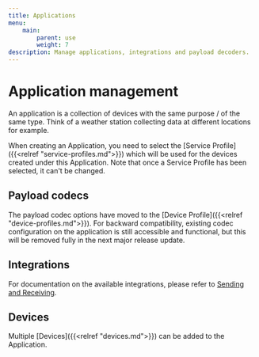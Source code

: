 ```yaml
---
title: Applications
menu:
    main:
        parent: use
        weight: 7
description: Manage applications, integrations and payload decoders.
---
```


# Application management

An application is a collection of devices with the same purpose / of the same type.
Think of a weather station collecting data at different locations for example.

When creating an Application, you need to select the [Service Profile]({{<relref "service-profiles.md">}})
which will be used for the devices created under this Application. Note that
once a Service Profile has been selected, it can't be changed.

## Payload codecs

The payload codec options have moved to the [Device Profile]({{<relref "device-profiles.md">}}).
For backward compatibility, existing codec configuration on the application is still accessible
and functional, but this will be removed fully in the next major release update.

## Integrations

For documentation on the available integrations, please refer to
[Sending and Receiving](/application-server/integrate/sending-receiving/).

## Devices

Multiple [Devices]({{<relref "devices.md">}}) can be added to the Application.

